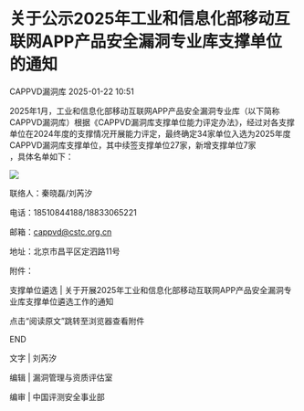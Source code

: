#  关于公示2025年工业和信息化部移动互联网APP产品安全漏洞专业库支撑单位的通知   
 CAPPVD漏洞库   2025-01-22 10:51  
  
2025年1月，工业和信息化部移动互联网APP产品安全漏洞专业库（以下简称CAPPVD漏洞库）根据《CAPPVD漏洞库支撑单位能力评定办法》，经过对各支撑单位在2024年度的支撑情况开展能力评定，最终确定34家单位入选为2025年度CAPPVD漏洞库支撑单位，其中续签支撑单位27家，新增支撑单位7家  
，具体名单如下：  
  
  
![](https://mmbiz.qpic.cn/sz_mmbiz_png/J4GklExdO3vjCXAls2NzjUkTRdoRerTm1WNOGibz7RicTFtdQib0qOjjwKFPBFNprOFvhRPGALmCO3CjfuCSuCLjw/640?wx_fmt=png&from=appmsg "")  
  
  
  
联络人：秦晓磊/刘芮汐  
  
电话：18510844188/18833065221  
  
邮箱：cappvd@cstc.org.cn  
  
地址：北京市昌平区定泗路11号  
  
  
附件：  
  
支撑单位遴选 | 关于开展2025年工业和信息化部移动互联网APP产品安全漏洞专业库支撑单位遴选工作的通知  
  
点击“阅读原文”跳转至浏览器查看附件  
  
  
  
END  
  
文字 | 刘芮汐  
  
编辑 | 漏洞管理与资质评估室  
  
编审 | 中国评测安全事业部  
  
  
  
